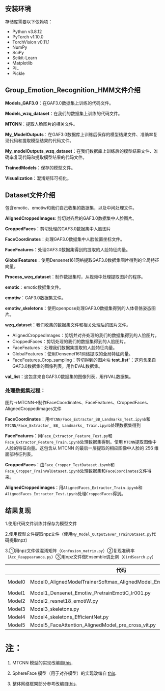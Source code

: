 ## 安装环境

存储库需要以下依赖项：

+ Python v3.8.12
+ PyTorch v1.10.0
+ TorchVision v0.11.1
+ NumPy
+ SciPy
+ Scikit-Learn
+ Matplotlib
+ PIL
+ Pickle

## Group_Emotion_Recognition_HMM文件介绍

**Models_GAF3.0**：在GAF3.0数据集上训练的代码文件。

**Models_wzq_dataset**：在我们的数据集上训练的代码文件。

**MTCNN**：提取人脸图片的相关文件。

**My_ModelOutputs**：在GAF3.0数据库上训练后保存的模型结果文件、准确率复现代码和提取模型结果的代码文件。

**My_modelOutputs_wzq_dataset**：在我们数据库上训练后的模型结果文件、准确率复现代码和提取模型结果的代码文件。

**TrainedModels**：保存的模型文件。

**Visualization**：混淆矩阵可视化。

## Dataset文件介绍

包含emotic、emotiw和我们自己收集的数据集，以及中间处理文件。

**AlignedCroppedImages**: 剪切对齐后的GAF3.0数据集中人脸图片。

**CroppedFaces**：剪切处理的GAF3.0数据集中人脸图片

**FaceCoordinates**：处理GAF3.0数据集中人脸位置坐标文件。

**FaceFeatures**：处理GAF3.0数据集得到的提取的人脸特征向量。

**GlobalFeatures**：使用Densenet161网络提取GAF3.0数据集图片得到的全局特征向量。

**Process_wzq_dataset**：制作数据集时，从视频中处理提取图片的程序。

**emotic**：emotic数据集文件。

**emotiw**：GAF3.0数据集文件。

**emotiw_skeletons**：使用openpose处理GAF3.0数据集得到的人体骨骼姿态图片。

**wzq_dataset**：我们收集的数据集文件和相关处理后的图片文件。
  *  AlignedCroppedImages：剪切并对齐处理的我们的数据集得到的人脸图片。
  *  CroppedFaces：剪切处理的我们的数据集得到的人脸图片。
  *  FaceFeatures：处理我们数据集提取的人脸特征向量。
  *  GlobalFeatures：使用Densenet161网络提取的全局特征向量。
  *  FaceFeatures_Crop_sampling：剪切得到的图片块
**test_list**“：这包含来自GAF3.0数据集的图像列表，用作EVAL数据集。

**val_list**：这包含来自GAF3.0数据集的图像列表，用作VAL数据集。

### 处理数据集过程：
图片->MTCNN->制作FaceCoordinates、FaceFeatures、CroppedFaces、AlignedCroppedimages文件

**FaceCoordinates**：用`MTCNN/Face_Extractor_BB_Landmarks_Test.ipynb`和`MTCNN/Face_Extractor_ BB_ Landmarks_ Train.ipynb`处理数据集得到

**FaceFeatures**：用`Face_Extractor_Feature_Test.py`和`Face_Extractor_Feature_Train.ipynb`处理数据集得到。使用 `MTCNN`提取图像中人脸的特征向量。这包含从 MTCNN 的最后一层提取的相应图像中人脸的 256 维面部特征列表。

**CroppedFaces**：由`Face_Cropper_TestDataset.ipynb`和 `Face_Cropper_TrainValDataset.ipynb`处理数据集和`FaceCoordinates`文件得来。

**AlignedCroppedimages**：用`AlignedFaces_Extractor_Train.ipynb`和`AlignedFaces_Extractor_Test.ipynb`处理`CroppedFaces`得到。


## 结果复现
1.使用代码文件训练并保存为模型文件

2.使用模型文件提取npz文件（使用`My_Model_OutputSaver_TrainDataset.py`代码提取npz）      

3.①用npz文件做混淆矩阵（`Confusion_matrix.py`）②复现准确率（`Acc_Reappearance.py`）③用npz文件做Ensemble调比例（`GirdSearch.py`）

|   | 代码 | 模型文件  | 保存的npz结果文件  |  
|---|------|---|---|
|  Model0 | Model0_AlignedModelTrainerSoftmax_AlignedModel_EmotiW_lr01_Softmax.py | AlignedModelTrainerSoftmax_AlignedModel_EmotiW_lr01_Softmax-shiyan  |  model0_output_data |   |   |
|  Model1 | Model1_Densenet_Emotiw_PretrainEmotiC_lr001.py     |model_1_2_densenet_emotiw_pretrainemotic_lr001.pt | model1_output_data  |   
|  Model2 | Model2_resnet18_emotiW.py                          |model_2_2_resnet18_EmotiW   | model2_output_data  |   
|  Model3 | Model3_skeletons.py | model_3_1_DenseNet161_skeletons_model1  | model3_output_data  |   
|  Model4 | Model4_skeletons_EfficientNet.py  | EfficientNet_skeletons  |model4_1_output_data   |  
|  Model5 | Model5_FaceAttention_AlignedModel_pre_cross_vit.py  |FaceAttention_AlignedModel_FullTrain_lr001_dropout_BN_SoftmaxLr01   |model5_output_data   |  

# 注：

1. MTCNN 模型的实现改编自[this](https://github.com/TropComplique/mtcnn-pytorch).

2. SphereFace 模型（用于对齐模型）的实现改编自 [this](https://github.com/clcarwin/sphereface_pytorch).

3. 整体网络框架部分参考改编自[this](https://github.com/vlgiitr/Group-Level-Emotion-Recognition).

